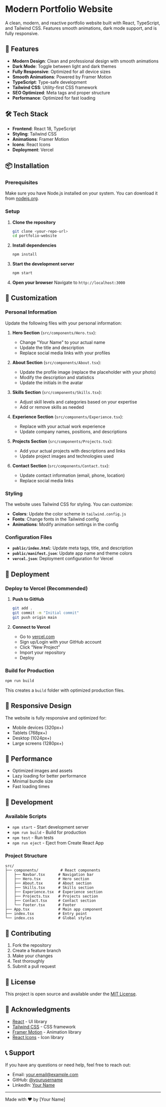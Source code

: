 # Modern Portfolio Website

A clean, modern, and reactive portfolio website built with React, TypeScript, and Tailwind CSS. Features smooth animations, dark mode support, and is fully responsive.

## 🚀 Features

- **Modern Design**: Clean and professional design with smooth animations
- **Dark Mode**: Toggle between light and dark themes
- **Fully Responsive**: Optimized for all device sizes
- **Smooth Animations**: Powered by Framer Motion
- **TypeScript**: Type-safe development
- **Tailwind CSS**: Utility-first CSS framework
- **SEO Optimized**: Meta tags and proper structure
- **Performance**: Optimized for fast loading

## 🛠️ Tech Stack

- **Frontend**: React 18, TypeScript
- **Styling**: Tailwind CSS
- **Animations**: Framer Motion
- **Icons**: React Icons
- **Deployment**: Vercel

## 📦 Installation

### Prerequisites

Make sure you have Node.js installed on your system. You can download it from [nodejs.org](https://nodejs.org/).

### Setup

1. **Clone the repository**
   ```bash
   git clone <your-repo-url>
   cd portfolio-website
   ```

2. **Install dependencies**
   ```bash
   npm install
   ```

3. **Start the development server**
   ```bash
   npm start
   ```

4. **Open your browser**
   Navigate to `http://localhost:3000`

## 🎨 Customization

### Personal Information

Update the following files with your personal information:

1. **Hero Section** (`src/components/Hero.tsx`):
   - Change "Your Name" to your actual name
   - Update the title and description
   - Replace social media links with your profiles

2. **About Section** (`src/components/About.tsx`):
   - Update the profile image (replace the placeholder with your photo)
   - Modify the description and statistics
   - Update the initials in the avatar

3. **Skills Section** (`src/components/Skills.tsx`):
   - Adjust skill levels and categories based on your expertise
   - Add or remove skills as needed

4. **Experience Section** (`src/components/Experience.tsx`):
   - Replace with your actual work experience
   - Update company names, positions, and descriptions

5. **Projects Section** (`src/components/Projects.tsx`):
   - Add your actual projects with descriptions and links
   - Update project images and technologies used

6. **Contact Section** (`src/components/Contact.tsx`):
   - Update contact information (email, phone, location)
   - Replace social media links

### Styling

The website uses Tailwind CSS for styling. You can customize:

- **Colors**: Update the color scheme in `tailwind.config.js`
- **Fonts**: Change fonts in the Tailwind config
- **Animations**: Modify animation settings in the config

### Configuration Files

- **`public/index.html`**: Update meta tags, title, and description
- **`public/manifest.json`**: Update app name and theme colors
- **`vercel.json`**: Deployment configuration for Vercel

## 🚀 Deployment

### Deploy to Vercel (Recommended)

1. **Push to GitHub**
   ```bash
   git add .
   git commit -m "Initial commit"
   git push origin main
   ```

2. **Connect to Vercel**
   - Go to [vercel.com](https://vercel.com)
   - Sign up/Login with your GitHub account
   - Click "New Project"
   - Import your repository
   - Deploy

### Build for Production

```bash
npm run build
```

This creates a `build` folder with optimized production files.

## 📱 Responsive Design

The website is fully responsive and optimized for:
- Mobile devices (320px+)
- Tablets (768px+)
- Desktop (1024px+)
- Large screens (1280px+)

## 🎯 Performance

- Optimized images and assets
- Lazy loading for better performance
- Minimal bundle size
- Fast loading times

## 🔧 Development

### Available Scripts

- `npm start` - Start development server
- `npm run build` - Build for production
- `npm test` - Run tests
- `npm run eject` - Eject from Create React App

### Project Structure

```
src/
├── components/          # React components
│   ├── Navbar.tsx      # Navigation bar
│   ├── Hero.tsx        # Hero section
│   ├── About.tsx       # About section
│   ├── Skills.tsx      # Skills section
│   ├── Experience.tsx  # Experience section
│   ├── Projects.tsx    # Projects section
│   ├── Contact.tsx     # Contact section
│   └── Footer.tsx      # Footer
├── App.tsx             # Main app component
├── index.tsx           # Entry point
└── index.css           # Global styles
```

## 🤝 Contributing

1. Fork the repository
2. Create a feature branch
3. Make your changes
4. Test thoroughly
5. Submit a pull request

## 📄 License

This project is open source and available under the [MIT License](LICENSE).

## 🙏 Acknowledgments

- [React](https://reactjs.org/) - UI library
- [Tailwind CSS](https://tailwindcss.com/) - CSS framework
- [Framer Motion](https://www.framer.com/motion/) - Animation library
- [React Icons](https://react-icons.github.io/react-icons/) - Icon library

## 📞 Support

If you have any questions or need help, feel free to reach out:

- Email: your.email@example.com
- GitHub: [@yourusername](https://github.com/yourusername)
- LinkedIn: [Your Name](https://linkedin.com/in/yourusername)

---

Made with ❤️ by [Your Name] 
